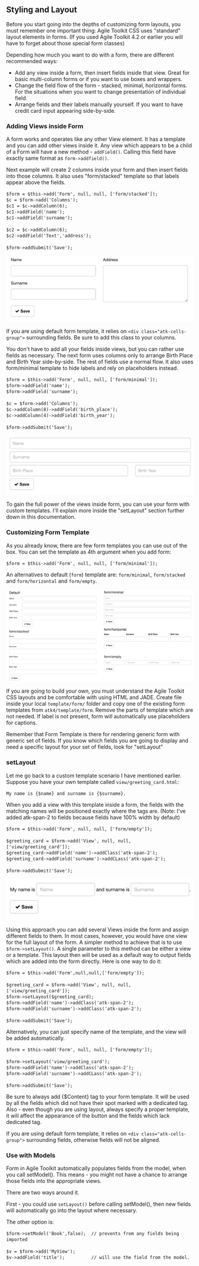 ## Styling and Layout

Before you start going into the depths of customizing form layouts, you must remember one important thing: Agile Toolkit CSS uses "standard" layout elements in forms. (If you used Agile Toolkit 4.2 or earlier you will have to forget about those special form classes)

Depending how much you want to do with a form, there are different recommended ways:

 - Add any view inside a form, then insert fields inside that view. Great for basic multi-column forms or if you want to use boxes and wrappers.
 - Change the field flow of the form - stacked, minimal, horizontal forms. For the situations when you want to change presentation of individual field.
 - Arrange fields and their labels manually yourself. If you want to have credit card input appearing side-by-side.

### Adding Views inside Form

A form works and operates like any other View element. It has a template and you can add other views inside it. Any view which appears to be a child of a Form will have a new method - `addField()`. Calling this field have exactly same format as `form->addfield()`.

Next example will create 2 columns inside your form and then insert fields into those columns. It also uses "form/stacked" template so that labels appear above the fields.

    $form = $this->add('Form', null, null, ['form/stacked']);
    $c = $form->add('Columns');
    $c1 = $c->addColumn(6);
    $c1->addField('name');
    $c1->addField('surname');

    $c2 = $c->addColumn(6);
    $c2->addField('Text','address');

    $form->addSubmit('Save');

![image](form-columns.png)

If you are using default form template, it relies on `<div class="atk-cells-group">` surrounding fields. Be sure to add this class to your columns. 

You don't have to add all your fields inside views, but you can rather use fields as necessary. The next form uses columns only to arrange Birth Place and Birth Year side-by-side. The rest of fields use a normal flow. It also uses form/minimal template to hide labels and rely on placeholders instead.

    $form = $this->add('Form', null, null, ['form/minimal']);
    $form->addField('name');
    $form->addField('surname');

    $c = $form->add('Columns');
    $c->addColumn(8)->addField('birth_place');
    $c->addColumn(4)->addField('birth_year');

    $form->addSubmit('Save');

![image](form-grid.png)

To gain the full power of the views inside form, you can use your form with custom templates. I'll explain more inside the "setLayout" section further down in this documentation.


### Customizing Form Template

As you already know, there are few form templates you can use out of the box. You can set the template as 4th argument when you add form:

    $form = $this->add('Form', null, null, ['form/minimal']);
    
An alternatives to default (`form`) template are: `form/minimal`, `form/stacked` and `form/horizontal` and `form/empty`.

![image](form-template-comparison.png)

If you are going to build your own, you must understand the Agile Toolkit CSS layouts and be comfortable with using HTML and JADE. Create file inside your local `template/form/` folder and copy one of the existing form templates from `atk4/template/form`. Remove the parts of template which are not needed. If label is not present, form will automatically use placeholders for captions.

Remember that Form Template is there for rendering generic form with generic set of fields. If you know which fields you are going to display and need a specific layout for your set of fields, look for "setLayout"

### setLayout

Let me go back to a custom template scenario I have mentioned earlier. Suppose you have your own template called `view/greeting_card.html`:

    My name is {$name} and surname is {$surname}.
    
When you add a view with this template inside a form, the fields with the matching names will be positioned exactly where the tags are. (Note: I've added atk-span-2 to fields because fields have 100% width by default)

    $form = $this->add('Form', null, null, ['form/empty']);

    $greeting_card = $form->add('View', null, null, ['view/greeting_card']);
    $greeting_card->addField('name')->addClass('atk-span-2');
    $greeting_card->addField('surname')->addCLass('atk-span-2');

    $form->addSubmit('Save');
    
![image](form-greeting-card.png)

Using this approach you can add several Views inside the form and assign different fields to them. In most cases, however, you would have one view for the full layout of the form. A simpler method to achieve that is to use `$form->setLayout()`. A single parameter to this method can be either a view or a template. This layout then will be used as a default way to output fields which are added into the form directly. Here is one way to do it:


    $form = $this->add('Form',null,null,['form/empty']);

    $greeting_card = $form->add('View', null, null, ['view/greeting_card']);
    $form->setLayout($greeting_card);
    $form->addField('name')->addClass('atk-span-2');
    $form->addField('surname')->addClass('atk-span-2');

    $form->addSubmit('Save');

Alternatively, you can just specify name of the template, and the view will be added automatically.

    $form = $this->add('Form', null, null, ['form/empty']);

    $form->setLayout('view/greeting_card');
    $form->addField('name')->addClass('atk-span-2');
    $form->addField('surname')->addCLass('atk-span-2');

    $form->addSubmit('Save');

Be sure to always add {$Content} tag to your form template. It will be used by all the fields which did not have their spot marked with a dedicated tag. Also - even though you are using layout, always specify a proper template, it will affect the appearance of the button and the fields which lack dedicated tag.

If you are using default form template, it relies on `<div class="atk-cells-group">` surrounding fields, otherwise fields will not be aligned. 

### Use with Models

Form in Agile Toolkit automatically populates fields from the model, when you call setModel(). This means - you might not have a chance to arrange those fields into the appropriate views.

There are two ways around it.

First - you could use `setLayout()` before calling setModel(), then new fields will automatically go into the layout where necessary.

The other option is:

    $form->setModel('Book',false);  // prevents from any fields being imported
    
    $v = $form->add('MyView');
    $v->addField('title');          // will use the field from the model.
    
